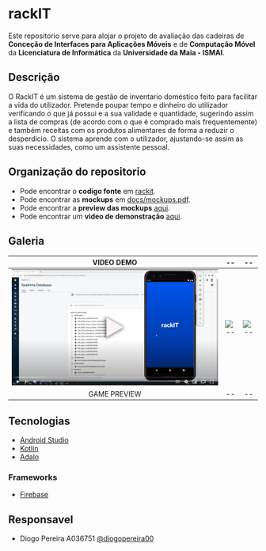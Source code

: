 # rackIT
Este repositorio serve para alojar o projeto de avaliação das cadeiras de **Conceção de Interfaces para Aplicações Móveis** e de **Computação Móvel** da **Licenciatura de Informática** da **Universidade da Maia - ISMAI**.

## Descrição
O RackIT é um sistema de gestão de inventario doméstico feito para facilitar a vida do utilizador. Pretende poupar tempo e dinheiro do utilizador verificando o que já possui e a sua validade e quantidade, sugerindo assim a lista de compras (de acordo com o que é comprado mais frequentemente) e também receitas com os produtos alimentares de forma a reduzir o desperdício. O sistema aprende com o utilizador, ajustando-se assim as suas necessidades, como um assistente pessoal.

## Organização do repositorio
* Pode encontrar o **codigo fonte** em [rackit](https://github.com/diogopereira00/RackIT/tree/main/rackit).
* Pode encontrar as **mockups** em [docs/mockups.pdf](https://github.com/diogopereira00/RackIT/blob/main/docs/mokcups.pdf).
* Pode encontrar a **preview das mockups** [aqui](https://previewer.adalo.com/2c0a7795-ff19-4203-890f-a534f801457d).
* Pode encontrar um   **video de demonstração** [aqui](https://www.youtube.com/watch?v=iz7Q-Qj05Jg).


## Galeria
| VIDEO DEMO | -- | -- | 
:---: | :---: | :---: |
[![Video_Preview](https://github.com/diogopereira00/RackIT/blob/main/docs/images/previewvideo.png)](https://www.youtube.com/watch?v=iz7Q-Qj05Jg)| ![--]() | ![--]() 
GAME PREVIEW | -- | --

## Tecnologias
* [Android Studio](https://unity.com/)
* [Kotlin](https://kotlinlang.org/)
* [Adalo](https://www.adalo.com/)

### Frameworks
* [Firebase](https://firebase.google.com/)



## Responsavel
* Diogo Pereira A036751 [@diogopereira00](https://github.com/diogopereira00)


